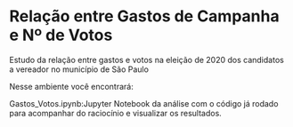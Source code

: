 # Relação entre Gastos de Campanha e Nº de Votos
Estudo da relação entre gastos e votos na eleição de 2020 dos candidatos a vereador no município de São Paulo

Nesse ambiente você encontrará: 

Gastos_Votos.ipynb:Jupyter Notebook da análise com o código já rodado para acompanhar do raciocínio e visualizar os resultados.

